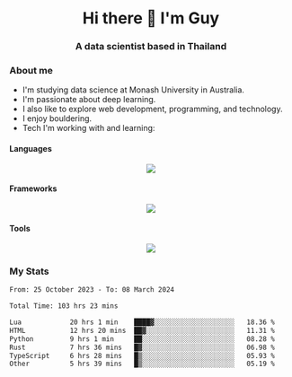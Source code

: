 <h1 align="center">Hi there 👋 I'm Guy</h1>
<h3 align="center">A data scientist based in Thailand</h3>

### About me

- I'm studying data science at Monash University in Australia.
- I'm passionate about deep learning.
- I also like to explore web development, programming, and technology.
- I enjoy bouldering.
- Tech I'm working with and learning:

#### Languages

<div align="center">
    <img src="https://skillicons.dev/icons?i=py,ts,js,html,css,rust,go" />
</div>

#### Frameworks

<div align="center">
    <img src="https://skillicons.dev/icons?i=pytorch,tensorflow,fastapi,react" /><br>
</div>

#### Tools

<div align="center">
    <img src="https://skillicons.dev/icons?i=postgres,redis,docker" /><br>
</div>

### My Stats

<!--START_SECTION:waka-->

```txt
From: 25 October 2023 - To: 08 March 2024

Total Time: 103 hrs 23 mins

Lua            20 hrs 1 min    ████▓░░░░░░░░░░░░░░░░░░░░   18.36 %
HTML           12 hrs 20 mins  ██▓░░░░░░░░░░░░░░░░░░░░░░   11.31 %
Python         9 hrs 1 min     ██░░░░░░░░░░░░░░░░░░░░░░░   08.28 %
Rust           7 hrs 36 mins   █▓░░░░░░░░░░░░░░░░░░░░░░░   06.98 %
TypeScript     6 hrs 28 mins   █▒░░░░░░░░░░░░░░░░░░░░░░░   05.93 %
Other          5 hrs 39 mins   █▒░░░░░░░░░░░░░░░░░░░░░░░   05.19 %
```

<!--END_SECTION:waka-->
